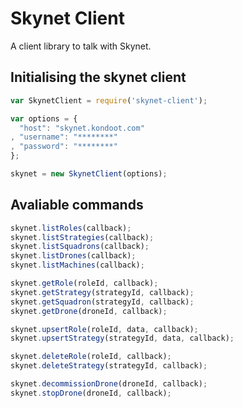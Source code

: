 Skynet Client
=============

A client library to talk with Skynet.

Initialising the skynet client
------------------------------

```js
var SkynetClient = require('skynet-client');

var options = {
  "host": "skynet.kondoot.com"
, "username": "********"
, "password": "********"
};

skynet = new SkynetClient(options);
```

Avaliable commands
------------------

```js
skynet.listRoles(callback);
skynet.listStrategies(callback);
skynet.listSquadrons(callback);
skynet.listDrones(callback);
skynet.listMachines(callback);

skynet.getRole(roleId, callback);
skynet.getStrategy(strategyId, callback);
skynet.getSquadron(strategyId, callback);
skynet.getDrone(droneId, callback);

skynet.upsertRole(roleId, data, callback);
skynet.upsertStrategy(strategyId, data, callback);

skynet.deleteRole(roleId, callback);
skynet.deleteStrategy(strategyId, callback);

skynet.decommissionDrone(droneId, callback);
skynet.stopDrone(droneId, callback);
```